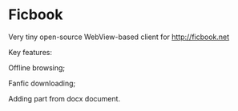 # Ficbook

Very tiny open-source WebView-based client for http://ficbook.net

Key features:

Offline browsing;

Fanfic downloading;

Adding part from docx document.